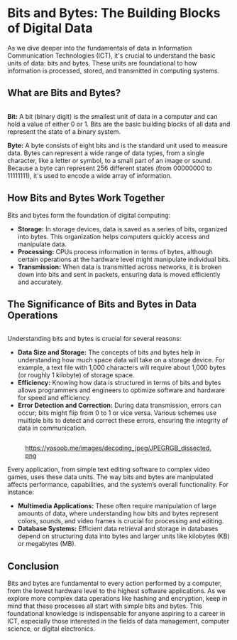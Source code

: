 # Bits and Bytes: The Building Blocks of Digital Data

As we dive deeper into the fundamentals of data in Information Communication Technologies (ICT), it's crucial to understand the basic units of data: bits and bytes. These units are foundational to how information is processed, stored, and transmitted in computing systems.

## What are Bits and Bytes?

<figure><img src="../../../.gitbook/assets/image (53).png" alt=""><figcaption></figcaption></figure>

**Bit:** A bit (binary digit) is the smallest unit of data in a computer and can hold a value of either 0 or 1. Bits are the basic building blocks of all data and represent the state of a binary system.

**Byte:** A byte consists of eight bits and is the standard unit used to measure data. Bytes can represent a wide range of data types, from a single character, like a letter or symbol, to a small part of an image or sound. Because a byte can represent 256 different states (from 00000000 to 11111111), it's used to encode a wide array of information.

## How Bits and Bytes Work Together

Bits and bytes form the foundation of digital computing:

* **Storage:** In storage devices, data is saved as a series of bits, organized into bytes. This organization helps computers quickly access and manipulate data.
* **Processing:** CPUs process information in terms of bytes, although certain operations at the hardware level might manipulate individual bits.
* **Transmission:** When data is transmitted across networks, it is broken down into bits and sent in packets, ensuring data is moved efficiently and accurately.

## The Significance of Bits and Bytes in Data Operations

<figure><img src="../../../.gitbook/assets/image (59).png" alt=""><figcaption></figcaption></figure>

Understanding bits and bytes is crucial for several reasons:

* **Data Size and Storage:** The concepts of bits and bytes help in understanding how much space data will take on a storage device. For example, a text file with 1,000 characters will require about 1,000 bytes (or roughly 1 kilobyte) of storage space.
* **Efficiency:** Knowing how data is structured in terms of bits and bytes allows programmers and engineers to optimize software and hardware for speed and efficiency.
* **Error Detection and Correction:** During data transmission, errors can occur; bits might flip from 0 to 1 or vice versa. Various schemes use multiple bits to detect and correct these errors, ensuring the integrity of data in communication.

<figure><img src="../../../.gitbook/assets/image (55).png" alt=""><figcaption><p><a href="https://yasoob.me/images/decoding_jpeg/JPEGRGB_dissected.png">https://yasoob.me/images/decoding_jpeg/JPEGRGB_dissected.png</a></p></figcaption></figure>

Every application, from simple text editing software to complex video games, uses these data units. The way bits and bytes are manipulated affects performance, capabilities, and the system’s overall functionality. For instance:

* **Multimedia Applications:** These often require manipulation of large amounts of data, where understanding how bits and bytes represent colors, sounds, and video frames is crucial for processing and editing.
* **Database Systems:** Efficient data retrieval and storage in databases depend on structuring data into bytes and larger units like kilobytes (KB) or megabytes (MB).

## Conclusion

Bits and bytes are fundamental to every action performed by a computer, from the lowest hardware level to the highest software applications. As we explore more complex data operations like hashing and encryption, keep in mind that these processes all start with simple bits and bytes. This foundational knowledge is indispensable for anyone aspiring to a career in ICT, especially those interested in the fields of data management, computer science, or digital electronics.

